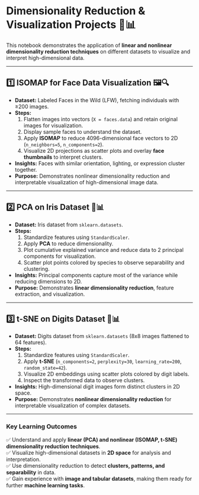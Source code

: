 # Dimensionality Reduction & Visualization Projects 🧠📊

This notebook demonstrates the application of **linear and nonlinear dimensionality reduction techniques** on different datasets to visualize and interpret high-dimensional data.  

---

## 1️⃣ ISOMAP for Face Data Visualization 🖼️🔍
- **Dataset:** Labeled Faces in the Wild (LFW), fetching individuals with ≥200 images.  
- **Steps:**  
  1. Flatten images into vectors (`X = faces.data`) and retain original images for visualization.  
  2. Display sample faces to understand the dataset.  
  3. Apply **ISOMAP** to reduce 4096-dimensional face vectors to 2D (`n_neighbors=5`, `n_components=2`).  
  4. Visualize 2D projections as scatter plots and overlay **face thumbnails** to interpret clusters.  
- **Insights:** Faces with similar orientation, lighting, or expression cluster together.  
- **Purpose:** Demonstrates nonlinear dimensionality reduction and interpretable visualization of high-dimensional image data.

---

## 2️⃣ PCA on Iris Dataset 🌸📊
- **Dataset:** Iris dataset from `sklearn.datasets`.  
- **Steps:**  
  1. Standardize features using `StandardScaler`.  
  2. Apply **PCA** to reduce dimensionality.  
  3. Plot cumulative explained variance and reduce data to 2 principal components for visualization.  
  4. Scatter plot points colored by species to observe separability and clustering.  
- **Insights:** Principal components capture most of the variance while reducing dimensions to 2D.  
- **Purpose:** Demonstrates **linear dimensionality reduction**, feature extraction, and visualization.

---

## 3️⃣ t-SNE on Digits Dataset 🔢📊
- **Dataset:** Digits dataset from `sklearn.datasets` (8x8 images flattened to 64 features).  
- **Steps:**  
  1. Standardize features using `StandardScaler`.  
  2. Apply **t-SNE** (`n_components=2`, `perplexity=30`, `learning_rate=200`, `random_state=42`).  
  3. Visualize 2D embeddings using scatter plots colored by digit labels.  
  4. Inspect the transformed data to observe clusters.  
- **Insights:** High-dimensional digit images form distinct clusters in 2D space.  
- **Purpose:** Demonstrates **nonlinear dimensionality reduction** for interpretable visualization of complex datasets.

---

### Key Learning Outcomes
✅ Understand and apply **linear (PCA) and nonlinear (ISOMAP, t-SNE) dimensionality reduction techniques**.  
✅ Visualize high-dimensional datasets in **2D space** for analysis and interpretation.  
✅ Use dimensionality reduction to detect **clusters, patterns, and separability** in data.  
✅ Gain experience with **image and tabular datasets**, making them ready for further **machine learning tasks**.  


